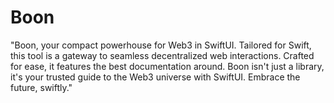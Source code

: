 # Boon
"Boon, your compact powerhouse for Web3 in SwiftUI. Tailored for Swift, this tool is a gateway to seamless decentralized web interactions. Crafted for ease, it features the best documentation around. Boon isn't just a library, it's your trusted guide to the Web3 universe with SwiftUI. Embrace the future, swiftly."
